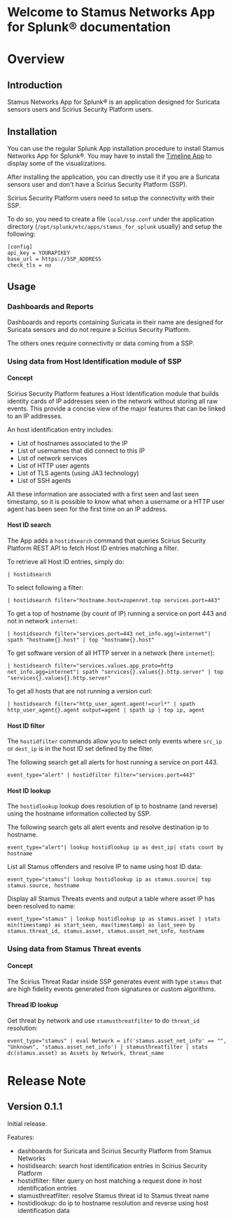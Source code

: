 # Welcome to Stamus Networks App for Splunk® documentation

# Overview

## Introduction

Stamus Networks App for Splunk® is an application designed for Suricata sensors users
and Scirius Security Platform users.


## Installation

You can use the regular Splunk App installation procedure to install Stamus Networks App for Splunk®.
You may have to install the [Timeline App](https://splunkbase.splunk.com/app/3120/) to display some of
the visualizations.

After installing the application, you can directly use it if you are a Suricata sensors user and
don't have a Scirius Security Platform (SSP).

Scirius Security Platform users need to setup the connectivity with their SSP.

To do so, you need to create a file `local/ssp.conf` under the application directory (`/opt/splunk/etc/apps/stamus_for_splunk` usually)
and setup the following:

```
[config]
api_key = YOURAPIKEY
base_url = https://SSP_ADDRESS
check_tls = no
```

## Usage

### Dashboards and Reports

Dashboards and reports containing Suricata in their name are designed for Suricata sensors and do not require a Scirius Security Platform.

The others ones require connectivity or data coming from a SSP.

### Using data from Host Identification module of SSP

#### Concept

Scirius Security Platform features a Host Identification module that builds identity cards of IP addresses seen
in the network without storing all raw events. This provide a concise view of the major features that can be linked
to an IP addresses.

An host identification entry includes:
- List of hostnames associated to the IP
- List of usernames that did connect to this IP
- List of network services
- List of HTTP user agents
- List of TLS agents (using JA3 technology)
- List of SSH agents

All these information are associated with a first seen and last seen timestamp, so it is possible to know
what when a username or a HTTP user agent has been seen for the first time on an IP address.

#### Host ID search

The App adds a `hostidsearch` command that queries Scirius Security Platform REST API to fetch Host ID entries
matching a filter.

To retrieve all Host ID entries, simply do:

```
| hostidsearch
```

To select following a filter:

```
| hostidsearch filter="hostname.host=zopenret.top services.port=443"
```

To get a top of hostname (by count of IP) running a service on port 443 and not in network `internet`:

```
| hostidsearch filter="services.port=443 net_info.agg!=internet"| spath "hostname{}.host" | top "hostname{}.host"
```

To get software version of all HTTP server in a network (here `internet`):

```
| hostidsearch filter="services.values.app_proto=http net_info.agg=internet"| spath "services{}.values{}.http.server" | top "services{}.values{}.http.server"
```

To get all hosts that are not running a version curl:

```
| hostidsearch filter="http_user_agent.agent!=curl*" | spath http_user_agent{}.agent output=agent | spath ip | top ip, agent
```

#### Host ID filter

The `hostidfilter` commands allow you to select only events where `src_ip` or `dest_ip` is in the host ID set defined by the filter.

The following search get all alerts for host running a service on port 443.

```
event_type="alert" | hostidfilter filter="services.port=443"
```

#### Host ID lookup

The `hostidlookup` lookup does resolution of ip to hostname (and reverse) using the hostname information collected by SSP.

The following search gets all alert events and resolve destination ip to hostname.

```
event_type="alert"| lookup hostidlookup ip as dest_ip| stats count by hostname
```

List all Stamus offenders and resolve IP to name using host ID data:

```
event_type="stamus"| lookup hostidlookup ip as stamus.source| top stamus.source, hostname
```

Display all Stamus Threats events and output a table where asset IP has been resolved to name:

```
event_type="stamus" | lookup hostidlookup ip as stamus.asset | stats min(timestamp) as start_seen, max(timestamp) as last_seen by stamus.threat_id, stamus.asset, stamus.asset_net_info, hostname
```

### Using data from Stamus Threat events

#### Concept

The Scirius Threat Radar inside SSP generates event with type `stamus` that are high fidelity events
generated from signatures or custom algorithms.

#### Thread ID lookup


Get threat by network and use `stamusthreatfilter` to do `threat_id` resolution:

```
event_type="stamus" | eval Network = if('stamus.asset_net_info' == "", "Unknown", 'stamus.asset_net_info') | stamusthreatfilter | stats dc(stamus.asset) as Assets by Network, threat_name
```

# Release Note

## Version 0.1.1

Initial release.

Features:

- dashboards for Suricata and Scirius Security Platform from Stamus Networks
- hostidsearch: search host identification entries in Scirius Security Platform 
- hostidfilter: filter query on host matching a request done in host identification entries
- stamusthreatfilter: resolve Stamus threat id to Stamus threat name
- hostidlookup: do ip to hostname resolution and reverse using host identification data

